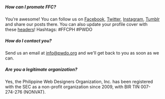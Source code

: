 ##### How can I promote FFC?

You’re awesome! You can follow us on <a href="https://www.facebook.com/formfunctionclass" class="anchor green">Facebook</a>, <a href="https://twitter.com/ffcph" class="anchor green">Twitter</a>, <a href="https://www.instagram.com/pwdo/" class="anchor green">Instagram</a>, <a href="http://blog.pwdo.org/" class="anchor green">Tumblr</a> and share our posts there. You can also update your profile cover with these <a href="https://drive.google.com/drive/folders/1BBBWKrYYFgx7wAAPpqJ7eBsOa-giHJQD?usp=sharing" class="anchor green">headers</a>! Hashtags: #FFCPH #PWDO 

##### How do I contact you?

Send us an email at <a href="mailto:info@pwdo.org" class="anchor green">info@pwdo.org</a> and we'll get back to you as soon as we can.

##### Are you a legitimate organization?

Yes, the Philippine Web Designers Organization, Inc. has been registered with the SEC as a non-profit organization since 2009, with BIR TIN 007-274-276 (NONVAT).
